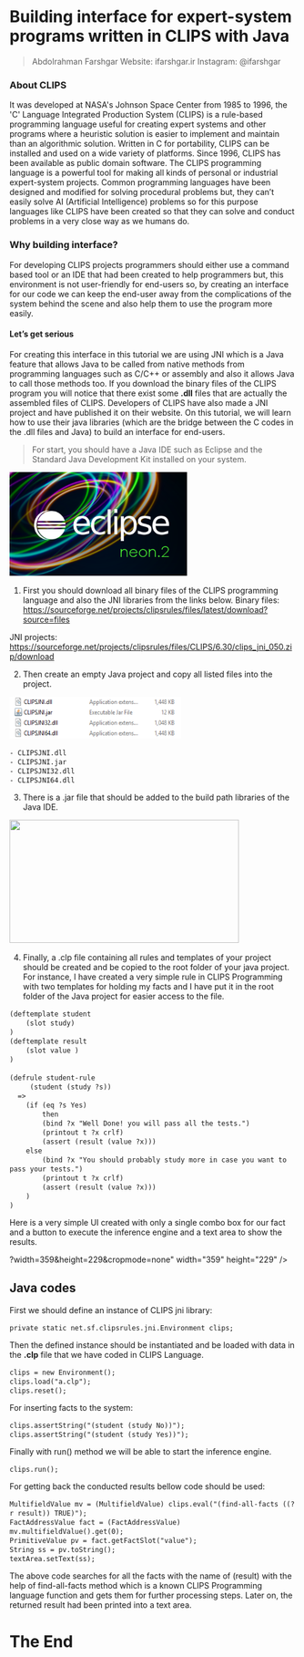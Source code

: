 # Building interface for expert-system programs written in CLIPS with Java  

> Abdolrahman Farshgar
> Website: ifarshgar.ir
> Instagram: @ifarshgar  

  
### About CLIPS
It was developed at NASA's Johnson Space Center from 1985 to 1996, the 'C' Language Integrated Production System (CLIPS) is a rule-based programming language useful for creating expert systems and other programs where a heuristic solution is easier to implement and maintain than an algorithmic solution. Written in C for portability, CLIPS can be installed and used on a wide variety of platforms. Since 1996, CLIPS has been available as public domain software. 
The CLIPS  programming language is a powerful tool for making all kinds of personal or industrial expert-system projects. Common programming languages have been designed and modified for solving procedural problems but, they can’t easily solve AI (Artificial Intelligence) problems so for this purpose languages like CLIPS have been created so that they can solve and conduct problems in a very close way as we humans do.

### Why building interface?
For developing CLIPS projects programmers should either use a command based tool or an IDE that had been created to help programmers but, this environment is not user-friendly for end-users so, by creating an interface for our code we can keep the end-user away from the complications of the system behind the scene and also help them to use the program more easily.

#### Let’s get serious
For creating this interface in this tutorial we are using JNI  which is a Java feature that allows Java to be called from native methods from programming languages such as C/C++ or assembly and also it allows Java to call those methods too. If you download the binary files of the CLIPS program you will notice that there exist some **.dll** files that are actually the assembled files of CLIPS. 
Developers of CLIPS have also made a JNI project and have published it on their website. On this tutorial, we will learn how to use their java libraries (which are the bridge between the C codes in the .dll files and Java) to build an interface for end-users.

> For start, you should have a Java IDE such as Eclipse and the Standard Java Development Kit installed on your system.
<img src="images/eclipse.png?width=312&height=182&cropmode=none" width="312" height="182" />


1.	First you should download all binary files of the CLIPS programming language and also the JNI libraries from the links below.
Binary files:  
https://sourceforge.net/projects/clipsrules/files/latest/download?source=files

JNI projects:
https://sourceforge.net/projects/clipsrules/files/CLIPS/6.30/clips_jni_050.zip/download


2.	Then create an empty Java project and copy all listed files into the project.
<img src="images/jni-files.png?width=302&height=73&cropmode=none" width="302" height="73" />

    - CLIPSJNI.dll
    - CLIPSJNI.jar
    - CLIPSJNI32.dll
    - CLIPSJNI64.dll

3.	There is a .jar file that should be added to the build path libraries of the Java IDE.
<img src="images/add-top-path.png?width=403&height=216&cropmode=none" width="403" height="216" />


4.	Finally, a .clp file containing all rules and templates of your project should be created and be copied to the root folder of your java project. For instance, I have created a very simple rule in CLIPS Programming with two templates for holding my facts and I have put it in the root folder of the Java project for easier access to the file.

~~~ CLIPS
(deftemplate student
	(slot study)
)
(deftemplate result
	(slot value )
)

(defrule student-rule 
	 (student (study ?s))
  =>
  	(if (eq ?s Yes) 
  		then
  		(bind ?x "Well Done! you will pass all the tests.")
 		(printout t ?x crlf)
 		(assert (result (value ?x)))
 	else 
 		(bind ?x "You should probably study more in case you want to pass your tests.")
 		(printout t ?x crlf) 
 		(assert (result (value ?x)))
 	)
)
~~~

Here is a very simple UI created with only a single combo box for our fact and a button to execute the inference engine and a text area to show the results.

?width=359&height=229&cropmode=none" width="359" height="229" />


## Java codes

First we should define an instance of CLIPS jni library:
~~~
private static net.sf.clipsrules.jni.Environment clips;
~~~

Then the defined instance should be instantiated and be loaded with data in the **.clp** file that we have coded in CLIPS Language.

~~~
clips = new Environment();
clips.load("a.clp");	
clips.reset();
~~~


For inserting facts to the system:
~~~
clips.assertString("(student (study No))"); 
clips.assertString("(student (study Yes))"); 
~~~

Finally with run() method we will be able to start the inference engine.
~~~
clips.run();
~~~

For getting back the conducted results bellow code should be used:
~~~
MultifieldValue mv = (MultifieldValue) clips.eval("(find-all-facts ((?r result)) TRUE)");
FactAddressValue fact = (FactAddressValue) mv.multifieldValue().get(0);
PrimitiveValue pv = fact.getFactSlot("value");
String ss = pv.toString();
textArea.setText(ss);
~~~

The above code searches for all the facts with the name of (result) with the help of find-all-facts method which is a known CLIPS Programming language function and gets them for further processing steps. Later on, the returned result had been printed into a text area.

# The End
